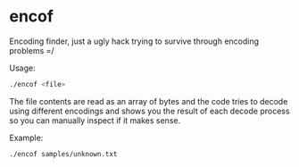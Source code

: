 # encof

Encoding finder, just a ugly hack trying to survive through encoding problems =/

Usage:

```sh
./encof <file>
```

The file contents are read as an array of bytes and the code
tries to decode using different encodings and shows you the
result of each decode process so you can manually inspect
if it makes sense.

Example:

```sh
./encof samples/unknown.txt
```
